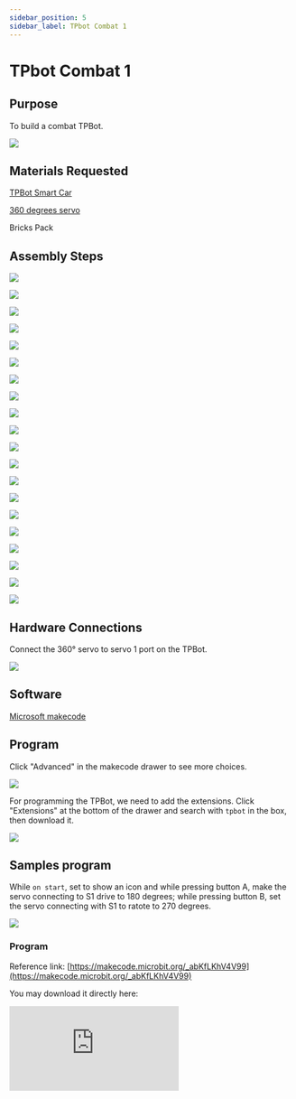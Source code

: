```yaml
---
sidebar_position: 5
sidebar_label: TPbot Combat 1
---
```


# TPbot Combat 1

## Purpose

To build a combat TPBot.


![](./images/tpbot-brick-expansion-case-05-01.png)

## Materials Requested


[TPBot Smart Car](https://www.elecfreaks.com/tpbot.html)

[360 degrees servo](https://www.elecfreaks.com/geekservo-2kg-360-degrees-compatible-with-lego.html)

Bricks Pack



## Assembly Steps

![](./images/tpbot-brick-expansion-step-05-01.png)

![](./images/tpbot-brick-expansion-step-05-02.png)

![](./images/tpbot-brick-expansion-step-05-03.png)

![](./images/tpbot-brick-expansion-step-05-04.png)

![](./images/tpbot-brick-expansion-step-05-05.png)

![](./images/tpbot-brick-expansion-step-05-06.png)

![](./images/tpbot-brick-expansion-step-05-07.png)

![](./images/tpbot-brick-expansion-step-05-08.png)

![](./images/tpbot-brick-expansion-step-05-09.png)

![](./images/tpbot-brick-expansion-step-05-10.png)

![](./images/tpbot-brick-expansion-step-05-11.png)

![](./images/tpbot-brick-expansion-step-05-12.png)

![](./images/tpbot-brick-expansion-step-05-13.png)

![](./images/tpbot-brick-expansion-step-05-14.png)

![](./images/tpbot-brick-expansion-step-05-15.png)

![](./images/tpbot-brick-expansion-step-05-16.png)

![](./images/tpbot-brick-expansion-step-05-17.png)

![](./images/tpbot-brick-expansion-step-05-18.png)

![](./images/tpbot-brick-expansion-step-05-19.png)

![](./images/tpbot-brick-expansion-step-05-20.png)


## Hardware Connections

Connect the 360° servo to servo 1 port on the TPBot.

![](./images/tpbot-brick-expansion-case-01-02.png)


## Software

[Microsoft makecode](https://makecode.microbit.org/#)


## Program



Click "Advanced" in the makecode drawer to see more choices.

![](./images/tpbot-brick-expansion-case-01-03.png)

For programming the TPBot, we need to add the extensions. Click "Extensions" at the bottom of the drawer and search with `tpbot` in the box, then download it.

![](./images/tpbot-brick-expansion-case-01-04.png)


## Samples program

While `on start`, set to show an icon and while pressing button A,  make the servo connecting to S1 drive to 180 degrees; while pressing button B, set the servo connecting with S1 to ratote to 270 degrees.

![](./images/tpbot-brick-expansion-case-04-05.png)


### Program

Reference link: [https://makecode.microbit.org/_abKfLKhV4V99](https://makecode.microbit.org/_abKfLKhV4V99)

You may download it directly here:

<div
    style={{
        position: 'relative',
        paddingBottom: '60%',
        overflow: 'hidden',
    }}
>
    <iframe
        src="https://makecode.microbit.org/_abKfLKhV4V99"
        frameborder="0"
        sandbox="allow-popups allow-forms allow-scripts allow-same-origin"
        style={{
            position: 'absolute',
            width: '100%',
            height: '100%',
        }}
    />
</div>

## Conclusion


While pressing button A, the push rod puts down; while pressing button B, the push rod raises up.
